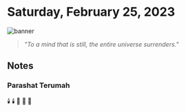 # Saturday, February 25, 2023
![banner](https://picsum.photos/seed/2023-February-25/500/200)
> _"To a mind that is still, the entire universe surrenders."_
<!-- START doctoc -->
<!-- END doctoc -->
## Notes
### Parashat Terumah
:candle: :candle: :bread: :bread: :wine_glass:
<!--- TODO: fill me out, if you have time today --->
